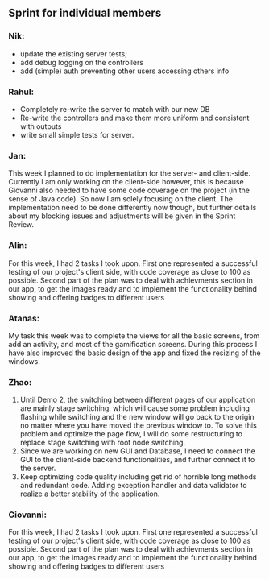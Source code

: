 ## Sprint for individual members

### Nik:
- update the existing server tests;
- add debug logging on the controllers
- add (simple) auth preventing other users accessing others info

### Rahul:
* Completely re-write the server to match with our new DB
* Re-write the controllers and make them more uniform and consistent with outputs 
* write small simple tests for server. 

### Jan:
This week I planned to do implementation for the server- and client-side. Currently I am only working on the client-side however, this is because Giovanni also needed to have some code coverage on the project (in the sense of Java code). So now I am solely focusing on the client. The implementation need to be done differently now though, but further details about my blocking issues and adjustments will be given in the Sprint Review. 

### Alin:
For this week, I had 2 tasks I took upon. First one represented a successful testing of our project's client
side, with code coverage as close to 100 as possible. Second part of the plan was to deal with
achievments section in our app, to get the images ready and to implement the functionality behind
showing and offering badges to different users

### Atanas:
My task this week was to complete the views for all the basic screens, from add an activity, and most of the gamification screens. During this process I have also improved the basic design of the app and fixed the resizing of the windows.

### Zhao:
1. Until Demo 2, the switching between different pages of our application are mainly stage switching, which will cause some problem including flashing while switching and the new window will go back to the origin no matter where you have moved the previous window to. To solve this problem and optimize the page flow, I will do some restructuring to replace stage switching with root node switching. 
2. Since we are working on new GUI and Database, I need to connect the GUI to the client-side backend functionalities, and further connect it to the server.
3. Keep optimizing code quality including get rid of horrible long methods and redundant code.  Adding exception handler and data validator to realize a better stability of the application.

### Giovanni:
For this week, I had 2 tasks I took upon. First one represented a successful testing of our project's client
side, with code coverage as close to 100 as possible. Second part of the plan was to deal with
achievments section in our app, to get the images ready and to implement the functionality behind
showing and offering badges to different users